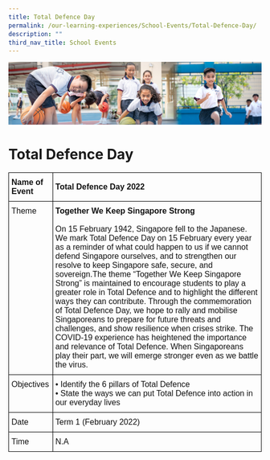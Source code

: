 ```yaml
---
title: Total Defence Day
permalink: /our-learning-experiences/School-Events/Total-Defence-Day/
description: ""
third_nav_title: School Events
---
```

![](/images/Our%20Learning%20Experiences.jpg)

Total Defence Day
=================

<style type="text/css">
.tg  {border-collapse:collapse;border-spacing:0;}
.tg td{border-color:black;border-style:solid;border-width:1px;font-family:Arial, sans-serif;font-size:14px;
  overflow:hidden;padding:10px 5px;word-break:normal;}
.tg th{border-color:black;border-style:solid;border-width:1px;font-family:Arial, sans-serif;font-size:14px;
  font-weight:normal;overflow:hidden;padding:10px 5px;word-break:normal;}
.tg .tg-k3ym{color:#121212;font-size:16px;text-align:left;vertical-align:middle}
.tg .tg-svcv{color:#121212;font-size:16px;font-weight:bold;text-align:left;vertical-align:top}
.tg .tg-3kg1{color:#121212;font-size:16px;font-weight:bold;text-align:left;vertical-align:middle}
.tg .tg-k7n2{color:#121212;font-size:16px;text-align:left;vertical-align:top}
</style>
<table class="tg">
<thead>
  <tr>
    <th class="tg-svcv">Name of Event</th>
    <th class="tg-3kg1">Total Defence Day 2022</th>
  </tr>
</thead>
<tbody>
  <tr>
    <td class="tg-k7n2">Theme</td>
    <td class="tg-k7n2"><span style="font-weight:bold">Together We Keep Singapore Strong</span><br><br>On 15 February 1942, Singapore fell to the Japanese. We mark Total Defence Day on 15 February every year as a reminder of what could happen to us if we cannot defend Singapore ourselves, and to strengthen our resolve to keep Singapore safe, secure, and sovereign.The theme “Together We Keep Singapore Strong” is maintained to encourage students to play a greater role in Total Defence and to highlight the different ways they can contribute. Through the commemoration of Total Defence Day, we hope to rally and mobilise Singaporeans to prepare for future threats and challenges, and show resilience when crises strike. The COVID-19 experience has heightened the importance and relevance of Total Defence. When Singaporeans play their part, we will emerge stronger even as we battle the virus.</td>
  </tr>
  <tr>
    <td class="tg-k7n2">Objectives</td>
    <td class="tg-k7n2">• Identify the 6 pillars of Total Defence<br>• State the ways we can put Total Defence into action in our everyday lives</td>
  </tr>
  <tr>
    <td class="tg-k7n2">Date</td>
    <td class="tg-k3ym">Term 1 (February 2022)</td>
  </tr>
  <tr>
    <td class="tg-k7n2">Time</td>
    <td class="tg-k7n2"><span style="font-weight:normal;color:#121212">N.A</span></td>
  </tr>
</tbody>
</table>